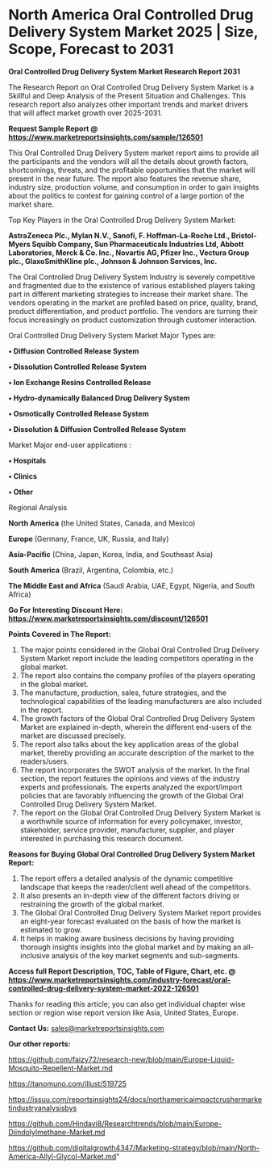 # North America Oral Controlled Drug Delivery System Market 2025 | Size, Scope, Forecast to 2031

<strong>Oral Controlled Drug Delivery System Market Research Report 2031</strong>

The Research Report on Oral Controlled Drug Delivery System Market is a Skillful and Deep Analysis of the Present Situation and Challenges. This research report also analyzes other important trends and market drivers that will affect market growth over 2025-2031.

<strong>Request Sample Report @ <a href=https://www.marketreportsinsights.com/sample/126501>https://www.marketreportsinsights.com/sample/126501</a></strong>

This Oral Controlled Drug Delivery System market report aims to provide all the participants and the vendors will all the details about growth factors, shortcomings, threats, and the profitable opportunities that the market will present in the near future. The report also features the revenue share, industry size, production volume, and consumption in order to gain insights about the politics to contest for gaining control of a large portion of the market share.

Top Key Players in the Oral Controlled Drug Delivery System Market:

<strong>AstraZeneca Plc., Mylan N.V., Sanofi, F. Hoffman-La-Roche Ltd., Bristol-Myers Squibb Company, Sun Pharmaceuticals Industries Ltd, Abbott Laboratories, Merck & Co. Inc., Novartis AG, Pfizer Inc., Vectura Group plc., GlaxoSmithKline plc., Johnson & Johnson Services, Inc.</strong>

The Oral Controlled Drug Delivery System Industry is severely competitive and fragmented due to the existence of various established players taking part in different marketing strategies to increase their market share. The vendors operating in the market are profiled based on price, quality, brand, product differentiation, and product portfolio. The vendors are turning their focus increasingly on product customization through customer interaction.

Oral Controlled Drug Delivery System Market Major Types are:

<strong>• Diffusion Controlled Release System

• Dissolution Controlled Release System

• Ion Exchange Resins Controlled Release

• Hydro-dynamically Balanced Drug Delivery System

• Osmotically Controlled Release System

• Dissolution & Diffusion Controlled Release System</strong>

Market Major end-user applications :

<strong>• Hospitals

• Clinics

• Other</strong>

Regional Analysis

</u><strong><b>North America</b></strong> (the United States, Canada, and Mexico)

<strong><b>Europe </b></strong>(Germany, France, UK, Russia, and Italy)

<strong><b>Asia-Pacific</b></strong> (China, Japan, Korea, India, and Southeast Asia)

<strong><b>South America</b></strong> (Brazil, Argentina, Colombia, etc.)

<strong><b>The Middle East and Africa</b></strong> (Saudi Arabia, UAE, Egypt, Nigeria, and South Africa)

<strong>Go For Interesting Discount Here: <a href=https://www.marketreportsinsights.com/discount/126501>https://www.marketreportsinsights.com/discount/126501</a></strong>

<strong>Points Covered in The Report:</strong>
<ol>
  <li>The major points considered in the Global Oral Controlled Drug Delivery System Market report include the leading competitors operating in the global market.</li>
  <li>The report also contains the company profiles of the players operating in the global market.</li>
  <li>The manufacture, production, sales, future strategies, and the technological capabilities of the leading manufacturers are also included in the report.</li>
  <li>The growth factors of the Global Oral Controlled Drug Delivery System Market are explained in-depth, wherein the different end-users of the market are discussed precisely.</li>
  <li>The report also talks about the key application areas of the global market, thereby providing an accurate description of the market to the readers/users.</li>
  <li>The report incorporates the SWOT analysis of the market. In the final section, the report features the opinions and views of the industry experts and professionals. The experts analyzed the export/import policies that are favorably influencing the growth of the Global Oral Controlled Drug Delivery System Market.</li>
  <li>The report on the Global Oral Controlled Drug Delivery System Market is a worthwhile source of information for every policymaker, investor, stakeholder, service provider, manufacturer, supplier, and player interested in purchasing this research document.</li>
</ol>
<strong>Reasons for Buying Global Oral Controlled Drug Delivery System Market Report:</strong>

<ol>
  <li>The report offers a detailed analysis of the dynamic competitive landscape that keeps the reader/client well ahead of the competitors.</li>
  <li>It also presents an in-depth view of the different factors driving or restraining the growth of the global market.</li>
  <li>The Global Oral Controlled Drug Delivery System Market report provides an eight-year forecast evaluated on the basis of how the market is estimated to grow.</li>
  <li>It helps in making aware business decisions by having providing thorough insights insights into the global market and by making an all-inclusive analysis of the key market segments and sub-segments.</li>
</ol>
<strong>Access full Report Description, TOC, Table of Figure, Chart, etc. @ <a href=https://www.marketreportsinsights.com/industry-forecast/oral-controlled-drug-delivery-system-market-2022-126501>https://www.marketreportsinsights.com/industry-forecast/oral-controlled-drug-delivery-system-market-2022-126501</a></strong>


Thanks for reading this article; you can also get individual chapter wise section or region wise report version like Asia, United States, Europe.

<strong>Contact Us:</strong>
sales@marketreportsinsights.com

<strong>Our other reports:</strong>

<a href=https://github.com/faizy72/research-new/blob/main/Europe-Liquid-Mosquito-Repellent-Market.md>https://github.com/faizy72/research-new/blob/main/Europe-Liquid-Mosquito-Repellent-Market.md</a>

<a href=https://tanomuno.com/illust/519725>https://tanomuno.com/illust/519725</a>

<a href=https://issuu.com/reportsinsights24/docs/northamericaimpactcrushermarketindustryanalysisbys>https://issuu.com/reportsinsights24/docs/northamericaimpactcrushermarketindustryanalysisbys</a>

<a href=https://github.com/Hindavi8/Researchtrends/blob/main/Europe-Diindolylmethane-Market.md>https://github.com/Hindavi8/Researchtrends/blob/main/Europe-Diindolylmethane-Market.md</a>

<a href=https://github.com/digitalgrowth4347/Marketing-strategy/blob/main/North-America-Allyl-Glycol-Market.md>https://github.com/digitalgrowth4347/Marketing-strategy/blob/main/North-America-Allyl-Glycol-Market.md</a>"
